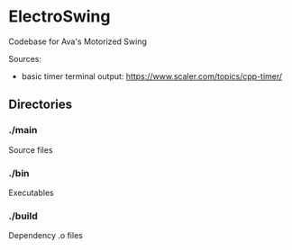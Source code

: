 # ElectroSwing
Codebase for Ava's Motorized Swing

Sources:
- basic timer terminal output: 
https://www.scaler.com/topics/cpp-timer/

## Directories
### ./main
Source files
### ./bin
Executables
### ./build
Dependency .o files